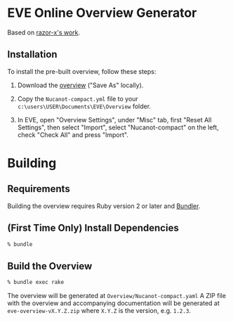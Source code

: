 # EVE Online Overview Generator

Based on [razor-x's work](https://github.com/razor-x/eve-overview).

## Installation

To install the pre-built overview, follow these steps:

1. Download the [overview](https://raw.githubusercontent.com/Nucanot/eve-overview/master/Overview/Nucanot-compact.yaml) ("Save As" locally).

2. Copy the `Nucanot-compact.yml` file to your `c:\users\USER\Documents\EVE\Overview` folder.

3. In EVE, open "Overview Settings", under "Misc" tab, first "Reset All Settings", then select "Import", select "Nucanot-compact" on the left, check "Check All" and press "Import".


# Building

## Requirements

Building the overview requires Ruby version 2 or later and [Bundler](http://bundler.io/).

## (First Time Only) Install Dependencies

```bash
% bundle
```

## Build the Overview

```bash
% bundle exec rake
```

The overview will be generated at `Overview/Nucanot-compact.yaml`
A ZIP file with the overview and accompanying documentation will be generated at `eve-overview-vX.Y.Z.zip` where `X.Y.Z` is the version, e.g. `1.2.3`.